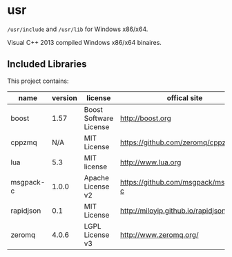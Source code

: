 # usr

`/usr/include` and `/usr/lib` for Windows x86/x64.

Visual C++ 2013 compiled Windows x86/x64 binaires.

## Included Libraries

This project contains:

name       | version  | license                  | offical site
-----------|----------|--------------------------|------------------
boost      | 1.57     | Boost Software License   | http://boost.org
cppzmq     | N/A      | MIT License              | https://github.com/zeromq/cppzmq
lua        | 5.3      | MIT license              | http://www.lua.org
msgpack-c  | 1.0.0    | Apache License v2        | https://github.com/msgpack/msgpack-c
rapidjson  | 0.1      | MIT License              | http://miloyip.github.io/rapidjson/
zeromq     | 4.0.6    | LGPL License v3          | http://www.zeromq.org/
